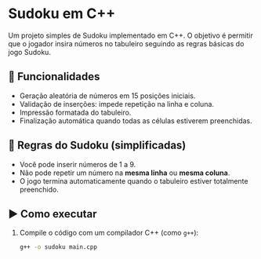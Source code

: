 # Sudoku em C++

Um projeto simples de Sudoku implementado em C++. O objetivo é permitir que o jogador insira números no tabuleiro seguindo as regras básicas do jogo Sudoku.

## 🔧 Funcionalidades

- Geração aleatória de números em 15 posições iniciais.
- Validação de inserções: impede repetição na linha e coluna.
- Impressão formatada do tabuleiro.
- Finalização automática quando todas as células estiverem preenchidas.

## 🧩 Regras do Sudoku (simplificadas)

- Você pode inserir números de 1 a 9.
- Não pode repetir um número na **mesma linha** ou **mesma coluna**.
- O jogo termina automaticamente quando o tabuleiro estiver totalmente preenchido.

## ▶️ Como executar

1. Compile o código com um compilador C++ (como `g++`):
   ```bash
   g++ -o sudoku main.cpp
